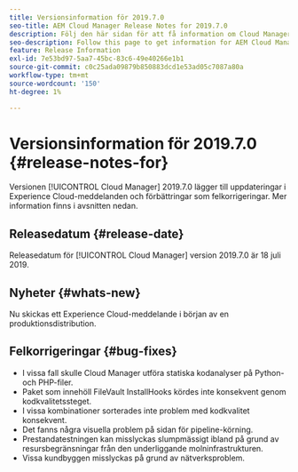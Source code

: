 ```yaml
---
title: Versionsinformation för 2019.7.0
seo-title: AEM Cloud Manager Release Notes for 2019.7.0
description: Följ den här sidan för att få information om Cloud Manager version 2019.7.0.
seo-description: Follow this page to get information for AEM Cloud Manager Release 2019.7.0.
feature: Release Information
exl-id: 7e53bd97-5aa7-45bc-83c6-49e40266e1b1
source-git-commit: c0c25ada09879b850883dcd1e53ad05c7087a80a
workflow-type: tm+mt
source-wordcount: '150'
ht-degree: 1%

---
```


# Versionsinformation för 2019.7.0 {#release-notes-for}

Versionen [!UICONTROL Cloud Manager] 2019.7.0 lägger till uppdateringar i Experience Cloud-meddelanden och förbättringar som felkorrigeringar. Mer information finns i avsnitten nedan.

## Releasedatum {#release-date}

Releasedatum för [!UICONTROL Cloud Manager] version 2019.7.0 är 18 juli 2019.

## Nyheter {#whats-new}

Nu skickas ett Experience Cloud-meddelande i början av en produktionsdistribution.

## Felkorrigeringar {#bug-fixes}

* I vissa fall skulle Cloud Manager utföra statiska kodanalyser på Python- och PHP-filer.
* Paket som innehöll FileVault InstallHooks kördes inte konsekvent genom kodkvalitetssteget.
* I vissa kombinationer sorterades inte problem med kodkvalitet konsekvent.
* Det fanns några visuella problem på sidan för pipeline-körning.
* Prestandatestningen kan misslyckas slumpmässigt ibland på grund av resursbegränsningar från den underliggande molninfrastrukturen.
* Vissa kundbyggen misslyckas på grund av nätverksproblem.
